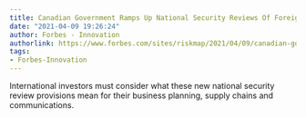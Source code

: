 ```yaml
---
title: Canadian Government Ramps Up National Security Reviews Of Foreign Investments
date: "2021-04-09 19:26:24"
author: Forbes - Innovation
authorlink: https://www.forbes.com/sites/riskmap/2021/04/09/canadian-government-ramps-up-national-security-reviews-of-foreign-investments/
tags:
- Forbes-Innovation
---
```

International investors must consider what these new national security review provisions mean for their business planning, supply chains and communications.
